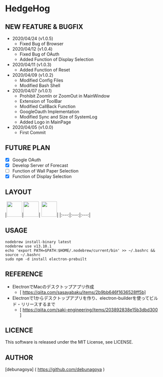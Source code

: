 # HedgeHog

## NEW FEATURE & BUGFIX
- 2020/04/24 (v1.0.5)
  - Fixed Bug of Browser
- 2020/04/12 (v1.0.4)
  - Fixed Bug of OAuth
  - Added Function of Display Selection  
- 2020/04/11 (v1.0.3)
  - Added Function of Reset
- 2020/04/09 (v1.0.2)
  - Modified Config Files
  - Modified Bash Shell
- 2020/04/07 (v1.0.1)
  - Prohibit ZoomIn or ZoomOut in MainWindow
  - Extension of ToolBar
  - Modified CallBack Function
  - GoogleOauth Implementation
  - Modified Sync and Size of SystemLog
  - Added Logo in MainPage
- 2020/04/05 (v1.0.0)
  - First Commit

## FUTURE PLAN
- [x] Google OAuth 
- [x] Develop Server of Forecast
- [ ] Function of Wall Paper Selection  
- [x] Function of Display Selection  

## LAYOUT
|<img width="50" src="https://user-images.githubusercontent.com/51310989/79071380-64ac7e00-7d16-11ea-9be1-271b4224296f.png">|<img width="50" src="https://user-images.githubusercontent.com/51310989/79071420-9faeb180-7d16-11ea-8769-6178e07581c1.png">|
<img width="50" src="https://user-images.githubusercontent.com/51310989/80294711-5a729100-87a6-11ea-8c2d-7707f3745968.png">|
|:---:|:---:|:---:|

## USAGE
```
nodebrew install-binary latest  
nodebrew use v13.10.1  
echo 'export PATH=$PATH:$HOME/.nodebrew/current/bin' >> ~/.bashrc && source ~/.bashrc  
sudo npm -d install electron-prebuilt 
```

## REFERENCE
- ElectronでMacのデスクトップアプリ作成  
  - [ https://qiita.com/sasayabaku/items/2b9bb646f1636528ff5b]  
- Electronで1からデスクトップアプリを作り、electron-builderを使ってビルド・リリースするまで  
  - [ https://qiita.com/saki-engineering/items/203892838e15b3dbd300 ]  

## LICENCE
This software is released under the MIT License, see LICENSE.

## AUTHOR
[debunagoya] ( https://github.com/debunagoya )
